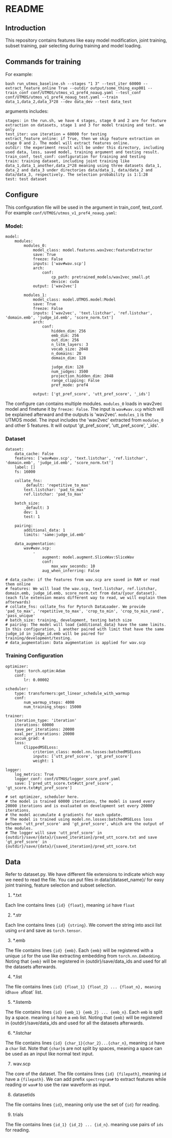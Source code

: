 # README
## Introduction
This repository contains features like easy model modification, joint training, subset training, pair selecting during training and model loading.
## Commands for training
For example:
```
bash run_utmos_baseline.sh --stages "1 3" --test_iter 60000 --extract_feature_online True --outdir output/some_thing_exp001 --train_conf conf/UTMOS/utmos_v1_pref4_noaug.yaml --test_conf conf/UTMOS/utmos_v1_pref4_noaug_test.yaml --train data_1,data_2,data_3*28 --dev data_dev --test data_test
```
arguments includes:
```
stages: in the run.sh, we have 4 stages, stage 0 and 2 are for feature extraction on datasets, stage 1 and 3 for model training and test. we only
test_iter: use iteration = 60000 for testing
extract_feature_online: if True, then we skip feature extraction on stage 0 and 2. The model will extract features online.
outdir: the experiment result will be under this directory, including used data, loss, saved model, training argument and testing result.
train_conf, test_conf: configuration for training and testing
train: training dataset, including joint training like data_1,data_1_another,data_2*28 meaning using three datasets data_1, data_2 and data_3 under directories data/data_1, data/data_2 and data/data_3, respectively. The selection probability is 1:1:28
test: test dataset
```
## Configure
This configuration file will be used in the argument in train_conf, test_conf.
For example `conf/UTMOS/utmos_v1_pref4_noaug.yaml`:
### Model:
```
model:
    modules:
        modules_0:
            model_class: model.features.wav2vec:featureExtractor
            save: True
            freeze: False
            inputs: ['wav#wav.scp']
            arch:
                conf:
                    cp_path: pretrained_models/wav2vec_small.pt
                    device: cuda
            output: ['wav2vec']

        modules_1:
            model_class: model.UTMOS.model:Model
            save: True
            freeze: False
            inputs: ['wav2vec', 'text.listchar', 'ref.listchar', 'domain.emb', 'judge_id.emb', 'score_norm.txt']
            arch:
                conf:
                    hidden_dim: 256
                    emb_dim: 256
                    out_dim: 256
                    n_lstm_layers: 3
                    vocab_size: 2048
                    n_domains: 20
                    domain_dim: 128

                    judge_dim: 128
                    num_judges: 3500
                    projection_hidden_dim: 2048
                    range_clipping: False
                    pref_mode: pref4

            output: ['gt_pref_score', 'utt_pref_score', '_ids']
```
The configure can contains multiple modules. 
`modules_0` loads in wav2vec model and finetune it by `freeze: False`. The input is `wav#wav.scp` which will be explained afterward and the outputs is 'wav2vec'.
`modules_1` is the UTMOS model. The input includes the 'wav2vec' extracted from `modules_0` and other 5 features. It will output 'gt_pref_score', 'utt_pref_score', '_ids'.

### Dataset
```
dataset:
    data_cache: False
    features: ['wav#wav.scp', 'text.listchar', 'ref.listchar', 'domain.emb', 'judge_id.emb', 'score_norm.txt']
    label: []
    fs: 16000

    collate_fns:
        _default: 'repetitive_to_max'
        text.listchar: 'pad_to_max'
        ref.listchar: 'pad_to_max'

    batch_size:
        _default: 3
        dev: 1
        test: 1

    pairing:
        additional_data: 1
        limits: 'same:judge_id.emb'

    data_augmentation:
        wav#wav.scp:
            -
                augment: model.augment.SliceWav:SliceWav
                conf:
                    max_wav_seconds: 10
                aug_when_inferring: False

# data_cache: if the features from wav.scp are saved in RAM or read them online
# features: We will load the wav.scp, text.listchar, ref.listchar, domain.emb, judge_id.emb, score_norm.txt from data/{your_dataset}. (each file extension means different way to read, we will explain them afterwards)
# collate_fns: collate_fns for Pytorch DataLoader. We provide 'pad_to_max', 'repetitive_to_max', 'crop_to_min', 'crop_to_min_rand', 'pass_unique'
# batch_size: training, development, testing batch size
# pairing: The model will load {additional_data} have the same limits. In this configuration, 1 another paired with limit that have the same judge_id in judge_id.emb will be paired for training/development/testing.
# data_augmentation: Data augmentation is applied for wav.scp
```
### Training Configuration
```
optimizer:
    type: torch.optim:Adam
    conf:
        lr: 0.00002

scheduler:
    type: transformers:get_linear_schedule_with_warmup
    conf:
        num_warmup_steps: 4000
        num_training_steps: 15000

trainer:
    iteration_type: 'iteration'
    iterations: 60000
    save_per_iterations: 20000
    eval_per_iterations: 20000
    accum_grad: 4
    loss:
        ClippedMSELoss:
            criterion_class: model.nn.losses:batchedMSELoss
            inputs: ['utt_pref_score', 'gt_pref_score']
            weight: 1

logger:
    log_metrics: True
    logger_conf: conf/UTMOS/logger_score_pref.yaml
    save: ['pred_utt_score.txt#utt_pref_score', 'gt_score.txt#gt_pref_score']

# set optimizer, scheduler here.
# the model is trained 60000 iterations, the model is saved every 20000 iterations and is evaluated on development set every 20000 iterations.
# the model accumulate 4 gradients for each update.
# The model is trained using model.nn.losses:batchedMSELoss loss between 'utt_pref_score' and 'gt_pref_score', which are the output of the modules.
# The logger will save 'utt_pref_score' in {outdir}/save/{data}/{saved_iteration}/pred_utt_score.txt and save 'gt_pref_score' in {outdir}/save/{data}/{saved_iteration}/pred_utt_score.txt
```
## Data
Refer to dataset.py.
We have different file extensions to indicate which way we need to read the file. You can put files in data/{dataset_name}/ for easy joint training, feature selection and subset selection.
1. *.txt

Each line contains lines `{id} {float}`, meaning `id` have `float`

2. *.str

Each line contains lines `{id} {string}`. We convert the string into ascii list using `ord` and save as `torch.tensor`.

3. *.emb

The file contains lines `{id} {emb}`. Each `{emb}` will be registered with a unique `id` for the use like extracting embedding from `torch.nn.Embedding`. 
Noting that `{emb}` will be registered in {outdir}/save/data_ids and used for all the datasets afterwards.

4. *.list

The file contains lines `{id} {float_1} {float_2} ... {float_n}, meaning `id` have a `float` list.

5. *.listemb

The file contains lines `{id} {emb_1} {emb_2} ... {emb_n}`. Each `emb` is split by a space. meaning `id` have a `emb` list. 
Noting that `{emb}` will be registered in {outdir}/save/data_ids and used for all the datasets afterwards.

6. *.listchar

The file contains lines `{id} {char_1}{char_2}...{char_n}`, meaning `id` have a `char` list. 
Note that `{char}`s are not split by spaces, meaning a space can be used as an input like normal text input.

7. wav.scp
   
The core of the dataset.
The file contains lines `{id} {filepath}`, meaning `id` have a `{filepath}`.
We can add prefix `spectrogram#` to extract features while reading or `wav#` to use the raw waveform as input.

8. datasetids

The file contains lines `{id}`, meaning only use the set of `{id}` for reading.

9. trials

The file contains lines `{id_1} {id_2} ... {id_n}`. meaning use pairs of `ids` for reading.

